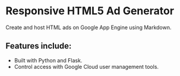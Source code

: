 # Responsive HTML5 Ad Generator 
Create and host HTML ads on Google App Engine using Markdown.

## Features include:

* Built with Python and Flask.
* Control access with Google Cloud user management tools.
